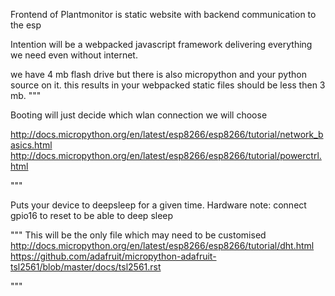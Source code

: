 Frontend of Plantmonitor is static website with backend communication to the esp

Intention will be a webpacked javascript framework delivering everything we need even without internet.

we have 4 mb flash drive but there is also micropython and your python source on it.
this results in your webpacked static files should be less then 3 mb.
"""

Booting will just decide which wlan connection we will choose

http://docs.micropython.org/en/latest/esp8266/esp8266/tutorial/network_basics.html
http://docs.micropython.org/en/latest/esp8266/esp8266/tutorial/powerctrl.html

"""

Puts your device to deepsleep for a given time.
Hardware note:
connect gpio16 to reset to be able to deep sleep

"""
This will be the only file which may need to be customised
http://docs.micropython.org/en/latest/esp8266/esp8266/tutorial/dht.html
https://github.com/adafruit/micropython-adafruit-tsl2561/blob/master/docs/tsl2561.rst

"""